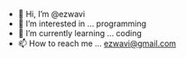 - 👋 Hi, I’m @ezwavi
- 👀 I’m interested in ... programming
- 🌱 I’m currently learning ... coding
- 📫 How to reach me ... ezwavi@gmail.com

<!---
ezwavi/ezwavi is a ✨ special ✨ repository because its `README.md` (this file) appears on your GitHub profile.
You can click the Preview link to take a look at your changes.
--->
